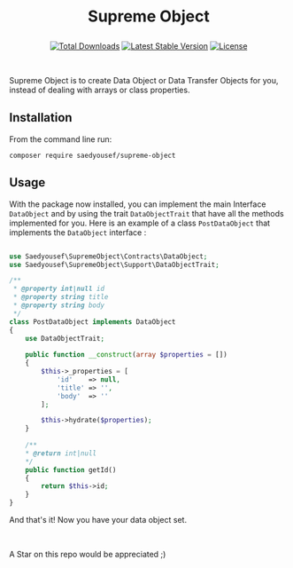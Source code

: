 <p align="center" style="font-size: 2em;font-weight: bold">Supreme Object</p>

<p align="center">
<a href="https://packagist.org/packages/saedyousef/supreme-object"><img src="https://img.shields.io/packagist/dt/saedyousef/supreme-object" alt="Total Downloads"></a>
<a href="https://packagist.org/packages/saedyousef/supreme-object"><img src="https://img.shields.io/packagist/v/saedyousef/supreme-object" alt="Latest Stable Version"></a>
<a href="https://packagist.org/packages/saedyousef/supreme-object"><img src="https://img.shields.io/packagist/l/saedyousef/supreme-object" alt="License"></a>
</p>  
<br>

Supreme Object is to create Data Object or Data Transfer Objects for you, instead of dealing with arrays or class properties.

## Installation

From the command line run:

```
composer require saedyousef/supreme-object
```

## Usage

With the package now installed, you can implement the main Interface `DataObject` and by using the trait `DataObjectTrait` that have all the methods implemented for you.
Here is an example of a class `PostDataObject` that implements the `DataObject` interface :
```php

use Saedyousef\SupremeObject\Contracts\DataObject;
use Saedyousef\SupremeObject\Support\DataObjectTrait;

/**
 * @property int|null id
 * @property string title
 * @property string body 
 */
class PostDataObject implements DataObject
{
    use DataObjectTrait;
    
    public function __construct(array $properties = [])
    {
        $this->_properties = [
            'id'    => null,
            'title' => '',
            'body'  => ''
        ];

        $this->hydrate($properties);
    }
    
    /** 
    * @return int|null
    */
    public function getId()
    {
        return $this->id;
    }
}
```

And that's it! Now you have your data object set.

<br>

A Star on this repo would be appreciated ;)